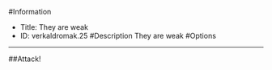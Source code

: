 #Information
 - Title: They are weak
 - ID: verkaldromak.25
#Description
They are weak
#Options

___
##Attack!
